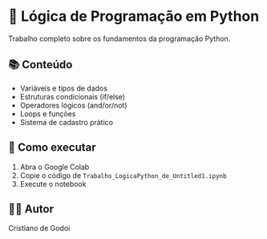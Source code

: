 # 🐍 Lógica de Programação em Python

Trabalho completo sobre os fundamentos da programação Python.

## 📚 Conteúdo
- Variáveis e tipos de dados
- Estruturas condicionais (if/else)
- Operadores lógicos (and/or/not)
- Loops e funções
- Sistema de cadastro prático

## 🚀 Como executar
1. Abra o Google Colab
2. Copie o código de `Trabalho_LogicaPython_de_Untitled1.ipynb`
3. Execute o notebook

## 👨‍💻 Autor
Cristiano de Godoi
